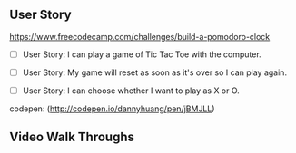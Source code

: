 ## User Story

https://www.freecodecamp.com/challenges/build-a-pomodoro-clock

- [ ] User Story: I can play a game of Tic Tac Toe with the computer.

- [ ] User Story: My game will reset as soon as it's over so I can play again.

- [ ] User Story: I can choose whether I want to play as X or O.

codepen: (http://codepen.io/dannyhuang/pen/jBMJLL)

## Video Walk Throughs
